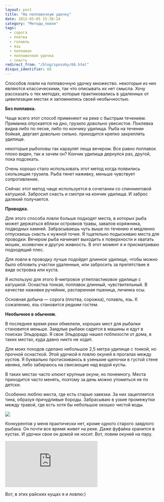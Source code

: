 ```yaml
---
layout: post
title: "На поплавочную удочку"
date: 2012-05-05 15:38:24
category: "Методы_ловли"
tags:
  - сорога
  - плотва
  - голавль
  - язь
  - поплавок
  - поплавочная удочка
  - снасть
redirect_from: "/blog/sposoby/66.html"
disqus_identifier: 66
---
```

Способов ловли на поплавочную удочку множество. некоторые из них
являются классическими, так что описывать их нет смысла. Хочу рассказать
о тех методах, которые практиковались в удаленных от цивилизации местах
и запомнились своей необычностью.

**Без поплавка.**

Чаще всего этот способ применяют на реке с быстрым течением. Приманка
опускается на дно, грузило довольно увесистое. Поклевка видна либо по
леске, либо по кончику удилища. Рыба на течении бойкая, дергает довольно
сильно. приходится крепко закреплять удилище.

некоторые рыболовы так караулят леща вечером. Все равно поплавок плохо
виден, так и зачем он? Кончик удилища дернулся раз, другой, пока
подсекать.

Очень хорошо стало использовать этот метод когда появились скользящие
грузила. Рыба тянет наживку, меньше чувствует сопротивление.

Сейчас этот метод чаще используется в сочетании со спиннинговой
катушкой. Забросил снасть и смотри на кончик удилища. И заброс далекий
получается.

**Проводка.**

Для этого способа ловли больше подходят места, в которых рыба может
держаться вблизи островков травы, завалов коряжника, подводных камней.
Забрасываешь чуть выше по течению и медленно отпускаешь снасть к нужной
точке. Я тщательно подыскиваю места для проводки. Вечером рыба начинает
выходить к поверхности и хватать мошек, козявочек и другую живность. В
этот момент я и присматриваю подходящий плес.

Для ловли в проводку лучше подойдет длинное удилище, чтобы можно было
обловить участки удаленные, или забросить за препятствие в виде островка
или куста.

Я использую для этого 8-метровое углепластиковое удилище с катушкой.
Оснастка тонкая, поплавок длинный, чувствительный. В качестве наживки
ручейник, распаренная пшеница, личинка осы.

Основная добыча — сорога (плотва, сорожка), голавль, язь. К сожалению,
язь становится редким гостем.

**Необычное в обычном.**

В последнее время реки обмелели, хороших мест для рыбалки становится
меньше. Заядлые рыбаки садятся в машины и едут в поисках Эльдорадо. Я
свое Эльдорадо нашел поблизости от дома, в таких местах, куда давно
никто не ходит.

Для моих походов сделано небольшое 2,5 метра удилище с тонкой, но
прочной оснасткой. Этой удочкой я ловлю окуней в прогалах между кустов.
Я буквально протискиваюсь в узенькие щелочки в густой стене ивняка, либо
забираюсь на свисающие над водой кусты.

В таких местах часто клюют крупные окуни, но понемногу. Места приходится
часто менять, поэтому за день можно утомиться не по детски.

Особенно люблю места, где есть старые завязки. За них зацепляется тина,
образуя причудливые бороды. Забрасываю в узкие промежутки между травой,
где есть хотя бы небольшое окошко чистой воды.

![](http://fishingguru.ru/uploads/images/00/00/01/2012/05/05/01d21b.jpg)

Конкурентов у меня практически нет, кроме одного старого заядлого
рыбака. Он почти все время живет на реке. Даже фуфайка хранится в
кустах. И удочки свои он домой не носит. Вот, ловим окуней на пару.

<div class="video">
  <iframe src="https://www.youtube.com/embed/wwNCOE9XvgI" frameborder="0" allowfullscreen></iframe>
</div>

Вот, в этих райских кущах я и ловлю:)
